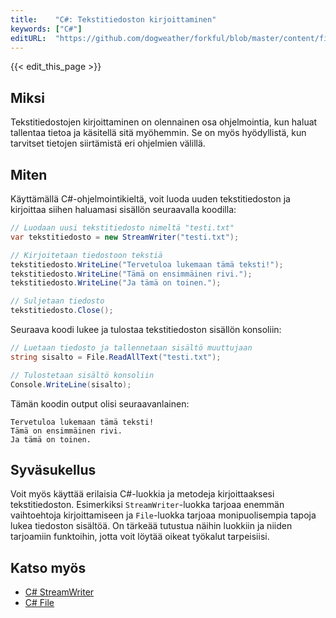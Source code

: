 ```yaml
---
title:    "C#: Tekstitiedoston kirjoittaminen"
keywords: ["C#"]
editURL:  "https://github.com/dogweather/forkful/blob/master/content/fi/c-sharp/writing-a-text-file.md"
---
```


{{< edit_this_page >}}

## Miksi

Tekstitiedostojen kirjoittaminen on olennainen osa ohjelmointia, kun haluat tallentaa tietoa ja käsitellä sitä myöhemmin. Se on myös hyödyllistä, kun tarvitset tietojen siirtämistä eri ohjelmien välillä.

## Miten

Käyttämällä C#-ohjelmointikieltä, voit luoda uuden tekstitiedoston ja kirjoittaa siihen haluamasi sisällön seuraavalla koodilla:

```C#
// Luodaan uusi tekstitiedosto nimeltä "testi.txt"
var tekstitiedosto = new StreamWriter("testi.txt");

// Kirjoitetaan tiedostoon tekstiä
tekstitiedosto.WriteLine("Tervetuloa lukemaan tämä teksti!");
tekstitiedosto.WriteLine("Tämä on ensimmäinen rivi.");
tekstitiedosto.WriteLine("Ja tämä on toinen.");

// Suljetaan tiedosto
tekstitiedosto.Close();
```

Seuraava koodi lukee ja tulostaa tekstitiedoston sisällön konsoliin:

```C#
// Luetaan tiedosto ja tallennetaan sisältö muuttujaan
string sisalto = File.ReadAllText("testi.txt");

// Tulostetaan sisältö konsoliin
Console.WriteLine(sisalto);
```

Tämän koodin output olisi seuraavanlainen:

```
Tervetuloa lukemaan tämä teksti!
Tämä on ensimmäinen rivi.
Ja tämä on toinen.
```

## Syväsukellus

Voit myös käyttää erilaisia C#-luokkia ja metodeja kirjoittaaksesi tekstitiedoston. Esimerkiksi `StreamWriter`-luokka tarjoaa enemmän vaihtoehtoja kirjoittamiseen ja `File`-luokka tarjoaa monipuolisempia tapoja lukea tiedoston sisältöä. On tärkeää tutustua näihin luokkiin ja niiden tarjoamiin funktoihin, jotta voit löytää oikeat työkalut tarpeisiisi.

## Katso myös

- [C# StreamWriter](https://docs.microsoft.com/en-us/dotnet/api/system.io.streamwriter)
- [C# File](https://docs.microsoft.com/en-us/dotnet/api/system.io.file)
